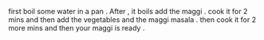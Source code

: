 first boil some water in a pan .
After , it boils add the maggi .
cook it for 2 mins and then add the vegetables and the maggi masala .
then cook it for 2 more mins and then your maggi is ready .